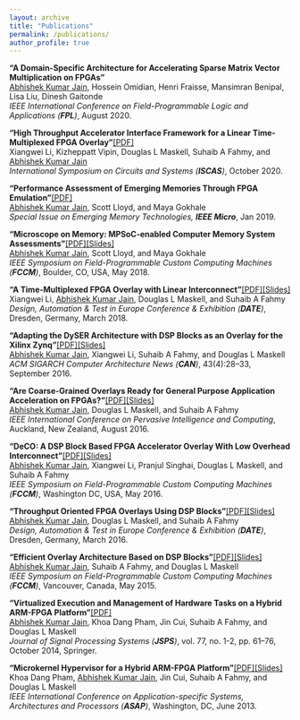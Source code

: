 ```yaml
---
layout: archive
title: "Publications"
permalink: /publications/
author_profile: true
---
```


<strong>“A Domain-Specific Architecture for Accelerating Sparse Matrix Vector Multiplication on FPGAs”</strong> <br> 
<u>Abhishek Kumar Jain</u>, Hossein Omidian, Henri Fraisse, Mansimran Benipal, Lisa Liu, Dinesh Gaitonde <br> 
<em>IEEE International Conference on Field-Programmable Logic and Applications (<strong>FPL</strong>)</em>, August 2020.<br>

<strong>“High Throughput Accelerator Interface Framework for a Linear Time-Multiplexed FPGA Overlay”</strong>[[PDF]](https://warwick.ac.uk/fac/sci/eng/staff/saf/publications/iscas2020-li.pdf)<br> 
Xiangwei Li, Kizheppatt Vipin, Douglas L Maskell, Suhaib A Fahmy, and <u>Abhishek Kumar Jain</u> <br> 
<em>International Symposium on Circuits and Systems (<strong>ISCAS</strong>)</em>, October 2020.<br>

<strong>“Performance Assessment of Emerging Memories Through FPGA Emulation”</strong>[[PDF]](https://ieeexplore.ieee.org/stamp/stamp.jsp?tp=&arnumber=8527539) <br> 
<u>Abhishek Kumar Jain</u>, Scott Lloyd, and Maya Gokhale <br> 
<em>Special Issue on Emerging Memory Technologies, <strong>IEEE Micro</strong></em>, Jan 2019. <br>

<strong>“Microscope on Memory: MPSoC-enabled Computer Memory System Assessments”</strong>[[PDF]](https://abhishekkumarjain.github.io/files/FCCM2018.pdf)[[Slides]](https://abhishekkumarjain.github.io/files/FCCM2018-slides.pdf)<br> 
<u>Abhishek Kumar Jain</u>, Scott Lloyd, and Maya Gokhale <br> 
<em>IEEE Symposium on Field-Programmable Custom Computing Machines (<strong>FCCM</strong>)</em>, Boulder, CO, USA, May 2018. <br>

<strong>“A Time-Multiplexed FPGA Overlay with Linear Interconnect”</strong>[[PDF]](https://abhishekkumarjain.github.io/files/DATE2018.pdf)[[Slides]](https://abhishekkumarjain.github.io/files/DATE2018-slides.pdf)<br> 
Xiangwei Li, <u>Abhishek Kumar Jain</u>, Douglas L Maskell, and Suhaib A Fahmy <br> 
<em>Design, Automation & Test in Europe Conference & Exhibition (<strong>DATE</strong>)</em>, Dresden, Germany, March 2018.<br>

<strong>“Adapting the DySER Architecture with DSP Blocks as an Overlay for the Xilinx Zynq”</strong>[[PDF]](https://abhishekkumarjain.github.io/files/ACMCAN2015.pdf)[[Slides]](https://abhishekkumarjain.github.io/files/HEART2015-slides.pdf)<br> 
<u>Abhishek Kumar Jain</u>, Xiangwei Li, Suhaib A Fahmy, and Douglas L Maskell <br> 
<em>ACM SIGARCH Computer Architecture News (<strong>CAN</strong>)</em>, 43(4):28–33, September 2016.<br>

<strong>“Are Coarse-Grained Overlays Ready for General Purpose Application Acceleration on FPGAs?”</strong>[[PDF]](https://abhishekkumarjain.github.io/files/PICOM2016.pdf)[[Slides]](https://abhishekkumarjain.github.io/files/PICOM2016-slides.pdf)<br> 
<u>Abhishek Kumar Jain</u>, Douglas L Maskell, and Suhaib A Fahmy <br> 
<em>IEEE International Conference on Pervasive Intelligence and Computing</em>, Auckland, New Zealand, August 2016.<br>

<strong>“DeCO: A DSP Block Based FPGA Accelerator Overlay With Low Overhead Interconnect”</strong>[[PDF]](https://abhishekkumarjain.github.io/files/FCCM2016.pdf)[[Slides]](https://abhishekkumarjain.github.io/files/FCCM2016-slides.pdf)<br> 
<u>Abhishek Kumar Jain</u>, Xiangwei Li, Pranjul Singhai, Douglas L Maskell, and Suhaib A Fahmy <br> 
<em>IEEE Symposium on Field-Programmable Custom Computing Machines (<strong>FCCM</strong>)</em>, Washington DC, USA, May 2016. <br>

<strong>“Throughput Oriented FPGA Overlays Using DSP Blocks”</strong>[[PDF]](https://abhishekkumarjain.github.io/files/DATE2016.pdf)[[Slides]](https://abhishekkumarjain.github.io/files/DATE2016-slides.pdf)<br> 
<u>Abhishek Kumar Jain</u>, Douglas L Maskell, and Suhaib A Fahmy <br> 
<em>Design, Automation & Test in Europe Conference & Exhibition (<strong>DATE</strong>)</em>, Dresden, Germany, March 2016.<br>

 <strong>“Efficient Overlay Architecture Based on DSP Blocks”</strong>[[PDF]](https://abhishekkumarjain.github.io/files/FCCM2015.pdf)[[Slides]](https://abhishekkumarjain.github.io/files/FCCM2015-slides.pdf)<br> 
<u>Abhishek Kumar Jain</u>, Suhaib A Fahmy, and Douglas L Maskell <br> 
<em>IEEE Symposium on Field-Programmable Custom Computing Machines (<strong>FCCM</strong>)</em>, Vancouver, Canada, May 2015. <br>

<strong>“Virtualized Execution and Management of Hardware Tasks on a Hybrid ARM-FPGA Platform”</strong>[[PDF]](https://abhishekkumarjain.github.io/files/JSPS2014.pdf)<br> 
<u>Abhishek Kumar Jain</u>, Khoa Dang Pham, Jin Cui, Suhaib A Fahmy, and Douglas L Maskell <br> 
<em>Journal of Signal Processing Systems (<strong>JSPS</strong>)</em>,  vol. 77, no. 1-2, pp. 61–76, October 2014, Springer. <br>

<strong>“Microkernel Hypervisor for a Hybrid ARM-FPGA Platform”</strong>[[PDF]](https://abhishekkumarjain.github.io/files/ASAP2013.pdf)[[Slides]](https://abhishekkumarjain.github.io/files/ASAP2013-slides.pdf)<br> 
Khoa Dang Pham, <u>Abhishek Kumar Jain</u>, Jin Cui, Suhaib A Fahmy, and Douglas L Maskell <br> 
<em>IEEE International Conference on Application-specific Systems, Architectures and Processors (<strong>ASAP</strong>)</em>,  Washington, DC, June 2013. <br>


